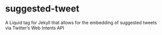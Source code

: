 suggested-tweet
===============

A Liquid tag for Jekyll that allows for the embedding of suggested tweets via Twitter’s Web Intents API
